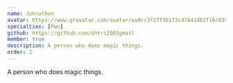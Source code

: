 ```yaml
---
name: Johnathan
avatar: https://www.gravatar.com/avatar/aa9cc3f27f3b1f3c47841d62f18c039f?d=identicon&s=256
specialties: [Pwn]
github: https://github.com/nhtri2003gmail
member: true
description: A person who does magic things.
order: 2
---
```


A person who does magic things.
